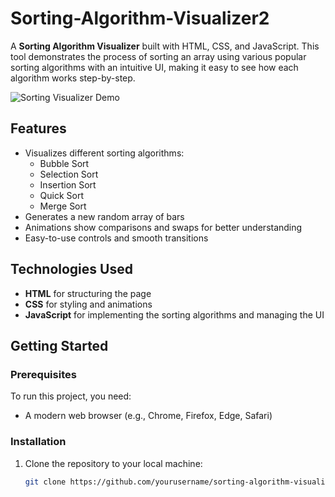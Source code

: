 # Sorting-Algorithm-Visualizer2


A **Sorting Algorithm Visualizer** built with HTML, CSS, and JavaScript. This tool demonstrates the process of sorting an array using various popular sorting algorithms with an intuitive UI, making it easy to see how each algorithm works step-by-step.

![Sorting Visualizer Demo](https://example.com/demo-image.png) <!-- Replace with actual screenshot URL if available -->

## Features

- Visualizes different sorting algorithms:
  - Bubble Sort
  - Selection Sort
  - Insertion Sort
  - Quick Sort
  - Merge Sort
- Generates a new random array of bars
- Animations show comparisons and swaps for better understanding
- Easy-to-use controls and smooth transitions

## Technologies Used

- **HTML** for structuring the page
- **CSS** for styling and animations
- **JavaScript** for implementing the sorting algorithms and managing the UI

## Getting Started

### Prerequisites

To run this project, you need:
- A modern web browser (e.g., Chrome, Firefox, Edge, Safari)

### Installation

1. Clone the repository to your local machine:

   ```bash
   git clone https://github.com/yourusername/sorting-algorithm-visualizer.git
